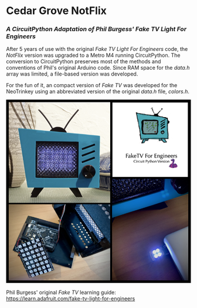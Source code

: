 # Cedar Grove NotFlix

### _A CircuitPython Adaptation of Phil Burgess' Fake TV Light For Engineers_

After 5 years of use with the original _Fake TV Light For Engineers_ code, the _NotFlix_ version was upgraded to a Metro M4 running CircuitPython. The conversion to CircuitPython preserves most of the methods and conventions of Phil's original Arduino code. Since RAM space for the _data.h_ array was limited, a file-based version was developed.

For the fun of it, an compact version of _Fake TV_ was developed for the NeoTrinkey using an abbreviated version of the original _data.h_ file, _colors.h_.

![Project Composite Photo](https://github.com/CedarGroveStudios/NotFlix/blob/main/photos_and_graphics/composite.png)

Phil Burgess' original _Fake TV_ learning guide: https://learn.adafruit.com/fake-tv-light-for-engineers
